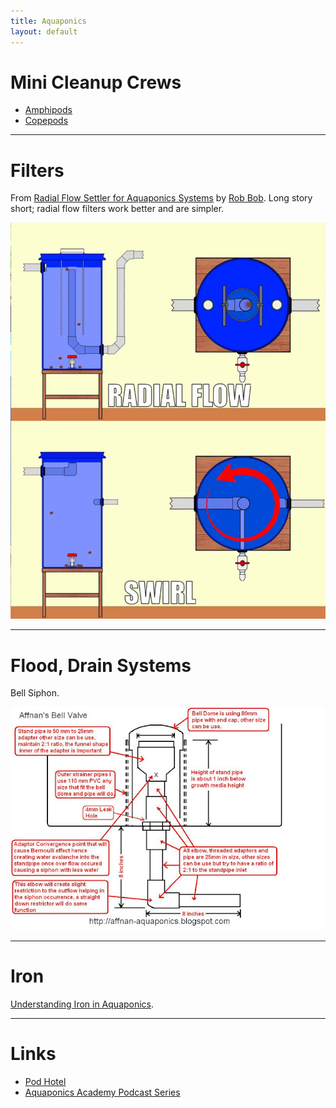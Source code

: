 ```yaml
---
title: Aquaponics
layout: default
---
```


# Mini Cleanup Crews

* [Amphipods](https://en.wikipedia.org/wiki/Amphipoda)
* [Copepods](https://en.wikipedia.org/wiki/Copepod)

---

# Filters

From [Radial Flow Settler for Aquaponics Systems](https://www.youtube.com/watch?v=sBCC9tMsleY) by [Rob Bob](https://www.youtube.com/@RobsAquaponics). Long story short; radial flow filters work better and are simpler.

![Radial Flow and Swirl Filters](/img/aquaponics_filters.png)


---

# Flood, Drain Systems

Bell Siphon.

![Bell Siphon](/img/aquaponics_bell-siphon.png)

---

# Iron

[Understanding Iron in Aquaponics](https://zipgrow.com/understanding-iron-in-aquaponics/).

---

# Links

* [Pod Hotel](https://www.bulkreefsupply.com/pod-hotel-clear-water.html?srsltid=AfmBOopZ1hElKwiksqQ6QyrEI8W4aYyj-QC9Lt8W70OFHTFjwPNFbWnj)
* [Aquaponics Academy Podcast Series](https://www.youtube.com/playlist?list=PLAPahqrfGZZmUNzrQV0ZwKjUrmqq-Stqh)
